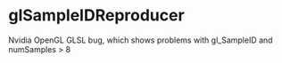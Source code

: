 # glSampleIDReproducer
Nvidia OpenGL GLSL bug, which shows problems with gl_SampleID and numSamples > 8
